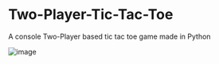 # Two-Player-Tic-Tac-Toe
A console Two-Player based tic tac toe game made in Python

![image](https://user-images.githubusercontent.com/72771758/144357108-2bcd472a-313a-4b05-8633-a5746a63ddba.png)
